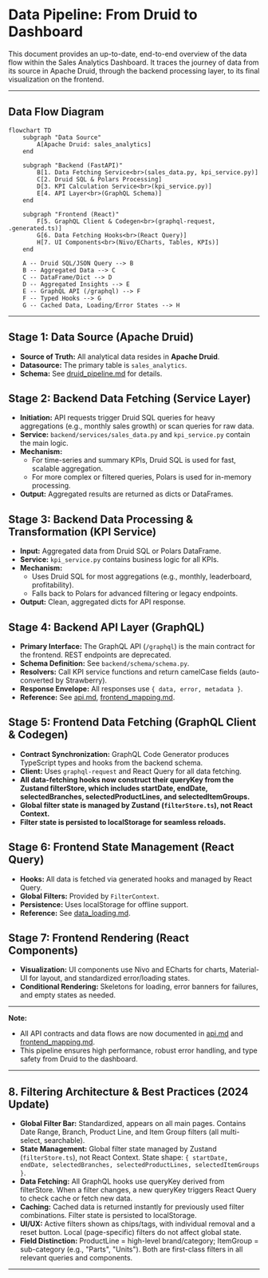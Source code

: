 # Data Pipeline: From Druid to Dashboard

This document provides an up-to-date, end-to-end overview of the data flow within the Sales Analytics Dashboard. It traces the journey of data from its source in Apache Druid, through the backend processing layer, to its final visualization on the frontend.

---

## Data Flow Diagram

```mermaid
flowchart TD
    subgraph "Data Source"
        A[Apache Druid: sales_analytics]
    end

    subgraph "Backend (FastAPI)"
        B[1. Data Fetching Service<br>(sales_data.py, kpi_service.py)]
        C[2. Druid SQL & Polars Processing]
        D[3. KPI Calculation Service<br>(kpi_service.py)]
        E[4. API Layer<br>(GraphQL Schema)]
    end

    subgraph "Frontend (React)"
        F[5. GraphQL Client & Codegen<br>(graphql-request, .generated.ts)]
        G[6. Data Fetching Hooks<br>(React Query)]
        H[7. UI Components<br>(Nivo/ECharts, Tables, KPIs)]
    end

    A -- Druid SQL/JSON Query --> B
    B -- Aggregated Data --> C
    C -- DataFrame/Dict --> D
    D -- Aggregated Insights --> E
    E -- GraphQL API (/graphql) --> F
    F -- Typed Hooks --> G
    G -- Cached Data, Loading/Error States --> H
```

---

## Stage 1: Data Source (Apache Druid)

-   **Source of Truth:** All analytical data resides in **Apache Druid**.
-   **Datasource:** The primary table is `sales_analytics`.
-   **Schema:** See [druid_pipeline.md](druid_pipeline.md) for details.

## Stage 2: Backend Data Fetching (Service Layer)

-   **Initiation:** API requests trigger Druid SQL queries for heavy aggregations (e.g., monthly sales growth) or scan queries for raw data.
-   **Service:** `backend/services/sales_data.py` and `kpi_service.py` contain the main logic.
-   **Mechanism:**
    - For time-series and summary KPIs, Druid SQL is used for fast, scalable aggregation.
    - For more complex or filtered queries, Polars is used for in-memory processing.
-   **Output:** Aggregated results are returned as dicts or DataFrames.

## Stage 3: Backend Data Processing & Transformation (KPI Service)

-   **Input:** Aggregated data from Druid SQL or Polars DataFrame.
-   **Service:** `kpi_service.py` contains business logic for all KPIs.
-   **Mechanism:**
    - Uses Druid SQL for most aggregations (e.g., monthly, leaderboard, profitability).
    - Falls back to Polars for advanced filtering or legacy endpoints.
-   **Output:** Clean, aggregated dicts for API response.

## Stage 4: Backend API Layer (GraphQL)

-   **Primary Interface:** The GraphQL API (`/graphql`) is the main contract for the frontend. REST endpoints are deprecated.
-   **Schema Definition:** See `backend/schema/schema.py`.
-   **Resolvers:** Call KPI service functions and return camelCase fields (auto-converted by Strawberry).
-   **Response Envelope:** All responses use `{ data, error, metadata }`.
-   **Reference:** See [api.md](api.md), [frontend_mapping.md](frontend_mapping.md).

## Stage 5: Frontend Data Fetching (GraphQL Client & Codegen)

-   **Contract Synchronization:** GraphQL Code Generator produces TypeScript types and hooks from the backend schema.
-   **Client:** Uses `graphql-request` and React Query for all data fetching.
-   **All data-fetching hooks now construct their queryKey from the Zustand filterStore, which includes startDate, endDate, selectedBranches, selectedProductLines, and selectedItemGroups.**
-   **Global filter state is managed by Zustand (`filterStore.ts`), not React Context.**
-   **Filter state is persisted to localStorage for seamless reloads.**

## Stage 6: Frontend State Management (React Query)

-   **Hooks:** All data is fetched via generated hooks and managed by React Query.
-   **Global Filters:** Provided by `FilterContext`.
-   **Persistence:** Uses localStorage for offline support.
-   **Reference:** See [data_loading.md](data_loading.md).

## Stage 7: Frontend Rendering (React Components)

-   **Visualization:** UI components use Nivo and ECharts for charts, Material-UI for layout, and standardized error/loading states.
-   **Conditional Rendering:** Skeletons for loading, error banners for failures, and empty states as needed.

---

**Note:**
- All API contracts and data flows are now documented in [api.md](api.md) and [frontend_mapping.md](frontend_mapping.md).
- This pipeline ensures high performance, robust error handling, and type safety from Druid to the dashboard.

---

## 8. Filtering Architecture & Best Practices (2024 Update)

- **Global Filter Bar:** Standardized, appears on all main pages. Contains Date Range, Branch, Product Line, and Item Group filters (all multi-select, searchable).
- **State Management:** Global filter state managed by Zustand (`filterStore.ts`), not React Context. State shape: `{ startDate, endDate, selectedBranches, selectedProductLines, selectedItemGroups }`.
- **Data Fetching:** All GraphQL hooks use queryKey derived from filterStore. When a filter changes, a new queryKey triggers React Query to check cache or fetch new data.
- **Caching:** Cached data is returned instantly for previously used filter combinations. Filter state is persisted to localStorage.
- **UI/UX:** Active filters shown as chips/tags, with individual removal and a reset button. Local (page-specific) filters do not affect global state.
- **Field Distinction:** ProductLine = high-level brand/category; ItemGroup = sub-category (e.g., "Parts", "Units"). Both are first-class filters in all relevant queries and components.

---
